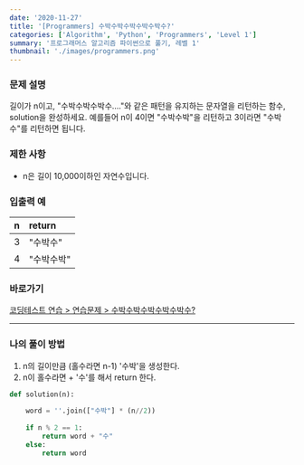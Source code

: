```yaml
---
date: '2020-11-27'
title: '[Programmers] 수박수박수박수박수박수?'
categories: ['Algorithm', 'Python', 'Programmers', 'Level 1']
summary: '프로그래머스 알고리즘 파이썬으로 풀기, 레벨 1'
thumbnail: './images/programmers.png'
---
```


### 문제 설명

길이가 n이고, "수박수박수박수...."와 같은 패턴을 유지하는 문자열을 리턴하는 함수, solution을 완성하세요. 예를들어 n이 4이면 "수박수박"을 리턴하고 3이라면 "수박수"를 리턴하면 됩니다.

### 제한 사항

- n은 길이 10,000이하인 자연수입니다.

### 입출력 예

| n       | return  |
| :--- | :---- |
| 3 | "수박수"|
| 4 | "수박수박"|

### 바로가기

[코딩테스트 연습 > 연습문제 > 수박수박수박수박수박수?
](<https://programmers.co.kr/learn/courses/30/lessons/12922?language=python3>)

---

### 나의 풀이 방법

1. n의 길이만큼 (홀수라면 n-1) '수박'을 생성한다.
2. n이 홀수라면 + '수'를 해서 return 한다.

``` python
def solution(n):
    
    word = ''.join(["수박"] * (n//2))
    
    if n % 2 == 1:
        return word + "수"
    else:
        return word
```
